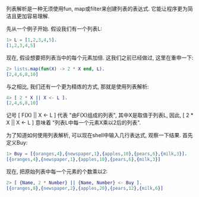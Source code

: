 
列表解析是一种无须使用fun, map或filter来创建列表的表达式. 它能让程序更为简洁且更加容易理解.

先从一个例子开始. 假设我们有一个列表L:

```erl
1> L = [1,2,3,4,5].
[1,2,3,4,5]
```

现在, 假设想要把列表当中的每个元素加倍. 这我们之前已经做过, 这里在重申一下:

```erl
2> lists.map(fun(X) -> 2 * X end, L).
[2,4,6,8,10]
```

与之相比, 我们还有一个更为精炼的方式, 那就是使用列表解析:

```erl
4> [ 2 * X || X <- L ].
[2,4,6,8,10]
```

记号 [ F(X) || X <- L ] 代表 "由F(X)组成的列表", 其中X是取值于列表L, 因此, [ 2 * X || X <- L ] 意味着 "列表L中每一个元素X乘以2后的列表".

为了知道如何使用列表解析, 可以现在shell中输入几行表达式, 观察一下结果. 首先定义Buy:

```erl
1> Buy = [{oranges,4},{newspaper,1},{apples,10},{pears,6},{milk,3}].
[{oranges,4},{newspaper,1},{apples,10},{pears,6},{milk,3}]
```

现在, 把原始列表中每一个元素的个数乘以2:

```erl
2> [ {Name, 2 * Number} || {Name, Number} <- Buy ].
[{oranges,8},{newspaper,2},{apples,20},{pears,12},{milk,6}]
```

